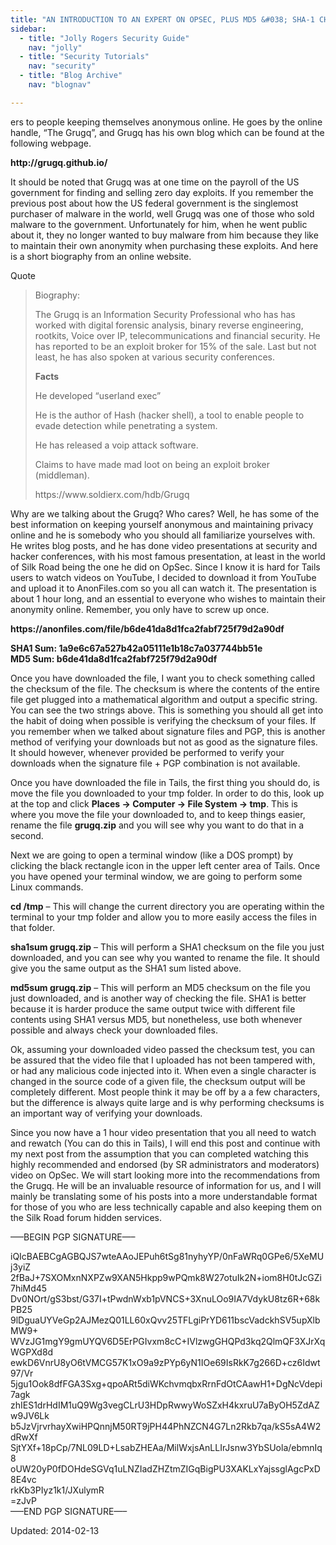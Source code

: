 ```yaml
---
title: "AN INTRODUCTION TO AN EXPERT ON OPSEC, PLUS MD5 &#038; SHA-1 CHECKSUMs"
sidebar:
  - title: "Jolly Rogers Security Guide"
    nav: "jolly"
  - title: "Security Tutorials"
    nav: "security"
  - title: "Blog Archive"
    nav: "blognav"

---
```




<p>ers to people keeping themselves anonymous online. He goes by the online handle, &#8220;The Grugq&#8221;, and Grugq has his own blog which can be found at the following webpage.</p>
<p><strong>http://grugq.github.io/</strong></p>
<p>It should be noted that Grugq was at one time on the payroll of the US government for finding and selling zero day exploits. If you remember the previous post about how the US federal government is the singlemost purchaser of malware in the world, well Grugq was one of those who sold malware to the government. Unfortunately for him, when he went public about it, they no longer wanted to buy malware from him because they like to maintain their own anonymity when purchasing these exploits. And here is a short biography from an online website.</p>
<div>
<div>Quote</div>
</div>
<blockquote><p>Biography:</p>
<p>The Grugq is an Information Security Professional who has has worked with digital forensic analysis, binary reverse engineering, rootkits, Voice over IP, telecommunications and financial security. He has reported to be an exploit broker for 15% of the sale. Last but not least, he has also spoken at various security conferences.</p>
<p><strong>Facts</strong></p>
<p>He developed &#8220;userland exec&#8221;</p>
<p>He is the author of Hash (hacker shell), a tool to enable people to evade detection while penetrating a system.</p>
<p>He has released a voip attack software.</p>
<p>Claims to have made mad loot on being an exploit broker (middleman).</p>
<p>https://www.soldierx.com/hdb/Grugq</p></blockquote>
<p>Why are we talking about the Grugq? Who cares? Well, he has some of the best information on keeping yourself anonymous and maintaining privacy online and he is somebody who you should all familiarize yourselves with. He writes blog posts, and he has done video presentations at security and hacker conferences, with his most famous presentation, at least in the world of Silk Road being the one he did on OpSec. Since I know it is hard for Tails users to watch videos on YouTube, I decided to download it from YouTube and upload it to AnonFiles.com so you all can watch it. The presentation is about 1 hour long, and an essential to everyone who wishes to maintain their anonymity online. Remember, you only have to screw up once.</p>
<p><strong>https://anonfiles.com/file/b6de41da8d1fca2fabf725f79d2a90df</strong></p>
<p><strong>SHA1 Sum: 1a9e6c67a527b42a05111e1b18c7a037744bb51e</strong><br/>
<strong>MD5 Sum: b6de41da8d1fca2fabf725f79d2a90df</strong></p>
<p>Once you have downloaded the file, I want you to check something called the checksum of the file. The checksum is where the contents of the entire file get plugged into a mathematical algorithm and output a specific string. You can see the two strings above. This is something you should all get into the habit of doing when possible is verifying the checksum of your files. If you remember when we talked about signature files and PGP, this is another method of verifying your downloads but not as good as the signature files. It should however, whenever provided be performed to verify your downloads when the signature file + PGP combination is not available.</p>
<p>Once you have downloaded the file in Tails, the first thing you should do, is move the file you downloaded to your tmp folder. In order to do this, look up at the top and click <strong>Places -&gt; Computer -&gt; File System -&gt; tmp</strong>. This is where you move the file your downloaded to, and to keep things easier, rename the file <strong>grugq.zip</strong> and you will see why you want to do that in a second.</p>
<p>Next we are going to open a terminal window (like a DOS prompt) by clicking the black rectangle icon in the upper left center area of Tails. Once you have opened your terminal window, we are going to perform some Linux commands.</p>
<p><strong>cd /tmp</strong> &#8211; This will change the current directory you are operating within the terminal to your tmp folder and allow you to more easily access the files in that folder.</p>
<p><strong>sha1sum grugq.zip</strong> &#8211; This will perform a SHA1 checksum on the file you just downloaded, and you can see why you wanted to rename the file. It should give you the same output as the SHA1 sum listed above.</p>
<p><strong>md5sum grugq.zip</strong> &#8211; This will perform an MD5 checksum on the file you just downloaded, and is another way of checking the file. SHA1 is better because it is harder produce the same output twice with different file contents using SHA1 versus MD5, but nonetheless, use both whenever possible and always check your downloaded files.</p>
<p>Ok, assuming your downloaded video passed the checksum test, you can be assured that the video file that I uploaded has not been tampered with, or had any malicious code injected into it. When even a single character is changed in the source code of a given file, the checksum output will be completely different. Most people think it may be off by a a few characters, but the difference is always quite large and is why performing checksums is an important way of verifying your downloads.</p>
<p>Since you now have a 1 hour video presentation that you all need to watch and rewatch (You can do this in Tails), I will end this post and continue with my next post from the assumption that you can completed watching this highly recommended and endorsed (by SR administrators and moderators) video on OpSec. We will start looking more into the recommendations from the Grugq. He will be an invaluable resource of information for us, and I will mainly be translating some of his posts into a more understandable format for those of you who are less technically capable and also keeping them on the Silk Road forum hidden services.</p>
<p>&#8212;&#8211;BEGIN PGP SIGNATURE&#8212;&#8211;</p>
<p>iQIcBAEBCgAGBQJS7wteAAoJEPuh6tSg81nyhyYP/0nFaWRq0GPe6/5XeMUj3yiZ<br/>
2fBaJ+7SXOMxnNXPZw9XAN5Hkpp9wPQmk8W27otuIk2N+iom8H0tJcGZi7hiMd45<br/>
Dv0NOrt/gS3bst/G37I+tPwdnWxb1pVNCS+3XnuLOo9IA7VdykU8tz6R+68kPB25<br/>
9lDguaUYVeGp2AJMezQ01LL60xQvv25TFLgiPrYD611bscVadckhSV5upXlbMW9+<br/>
WVzJG1mgY9gmUYQV6D5ErPGIvxm8cC+IVlzwgGHQPd3kq2QlmQF3XJrXqWGPXd8d<br/>
ewkD6VnrU8yO6tVMCG57K1xO9a9zPYp6yN1IOe69IsRkK7g266D+cz6Idwt97/Vr<br/>
5jgu1Ook8dfFGA3Sxg+qpoARt5diWKchvmqbxRrnFdOtCAawH1+DgNcVdepi7agk<br/>
zhIES1drHdIM1uQ9Wg3vegCLrU3HDpRwwyWoSZxH4kxruU7aByOH5ZdAZw9JV6Lk<br/>
b5JzVjrvrhayXwiHPQnnjM50RT9jPH44PhNZCN4G7Ln2Rkb7qa/kS5sA4W2dRwXf<br/>
SjtYXf+18pCp/7NL09LD+LsabZHEAa/MilWxjsAnLLIrJsnw3YbSUola/ebmnIq8<br/>
oUW20yP0fDOHdeSGVq1uLNZIadZHZtmZIGqBigPU3XAKLxYajssglAgcPxD8E4vc<br/>
rkKb3PIyz1k1/JXulymR<br/>
=zJvP<br/>
&#8212;&#8211;END PGP SIGNATURE&#8212;&#8211;</p>

Updated: 2014-02-13

